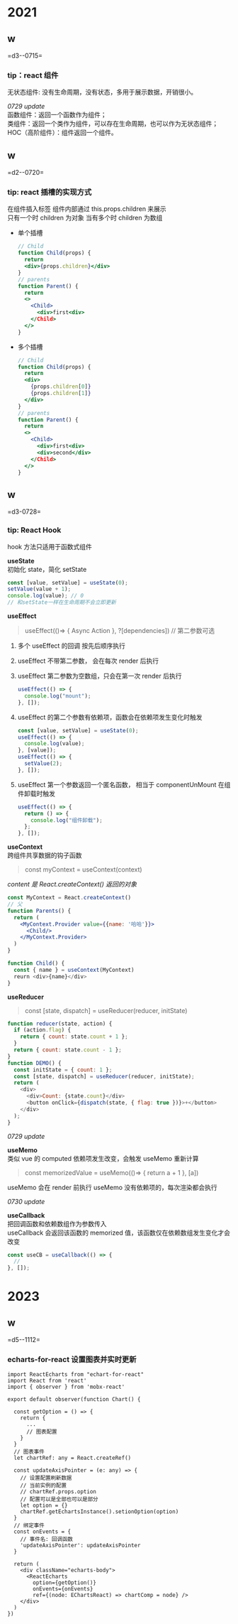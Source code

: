 # 2021

## w

=d3--0715=

### tip：react 组件

无状态组件: 没有生命周期，没有状态，多用于展示数据，开销很小。

_0729 update_  
函数组件：返回一个函数作为组件；  
类组件：返回一个类作为组件，可以存在生命周期，也可以作为无状态组件；  
HOC（高阶组件）：组件返回一个组件。

## w

=d2--0720=

### tip: react 插槽的实现方式

在组件插入标签 组件内部通过 this.props.children 来展示  
只有一个时 children 为对象 当有多个时 children 为数组

- 单个插槽

  ```jsx
  // Child
  function Child(props) {
    return
    <div>{props.children}</div>
  }
  // parents
  function Parent() {
    return
    <>
      <Child>
        <div>first<div>
      </Child>
    </>
  }
  ```

- 多个插槽

  ```jsx
  // Child
  function Child(props) {
    return
    <div>
      {props.children[0]}
      {props.children[1]}
    </div>
  }
  // parents
  function Parent() {
    return
    <>
      <Child>
        <div>first<div>
        <div>second</div>
      </Child>
    </>
  }
  ```

## w

=d3-0728=

### tip: React Hook

hook 方法只适用于函数式组件

**useState**  
初始化 state，简化 setState

```javascript
const [value, setValue] = useState(0);
setValue(value + 1);
console.log(value); // 0
// 和setState一样在生命周期不会立即更新
```

**useEffect**

> useEffect(()=> { Async Action }, ?[dependencies]) // 第二参数可选

1. 多个 useEffect 的回调 按先后顺序执行

2. useEffect 不带第二参数， 会在每次 render 后执行

3. useEffect 第二参数为空数组，只会在第一次 render 后执行

   ```javascript
   useEffect(() => {
     console.log("mount");
   }, []);
   ```

4. useEffect 的第二个参数有依赖项，函数会在依赖项发生变化时触发

   ```javascript
   const [value, setValue] = useState(0);
   useEffect(() => {
     console.log(value);
   }, [value]);
   useEffect(() => {
     setValue(2);
   }, []);
   ```

5. useEffect 第一个参数返回一个匿名函数， 相当于 componentUnMount 在组件卸载时触发

   ```javascript
   useEffect(() => {
     return () => {
       console.log("组件卸载");
     };
   }, []);
   ```

**useContext**  
跨组件共享数据的钩子函数

> const myContext = useContext(context)

_content 是 React.createContext() 返回的对象_

```jsx
const MyContext = React.createContext()
// 父
function Parents() {
  return (
    <MyContext.Provider value={{name: '哈哈'}}>
      <Child/>
    </MyContext.Provider>
  )
}

function Child() {
  const { name } = useContext(MyContext)
  reurn <div>{name}</div>
}
```

**useReducer**

> const [state, dispatch] = useReducer(reducer, initState)

```javascript
function reducer(state, action) {
  if (action.flag) {
    return { count: state.count + 1 };
  }
  return { count: state.count - 1 };
}
function DEMO() {
  const initState = { count: 1 };
  const [state, dispatch] = useReducer(reducer, initState);
  return (
    <div>
      <div>Count: {state.count}</div>
      <button onClick={dispatch(state, { flag: true })}>+</button>
    </div>
  );
}
```

_0729 update_

**useMemo**  
类似 vue 的 computed 依赖项发生改变，会触发 useMemo 重新计算

> const memorizedValue = useMemo(()=> { return a + 1 }, [a])

useMemo 会在 render 前执行
useMemo 没有依赖项的，每次渲染都会执行

_0730 update_

**useCallback**  
把回调函数和依赖数组作为参数传入  
useCallback 会返回该函数的 memorized 值，该函数仅在依赖数组发生变化才会改变

```javascript
const useCB = useCallback(() => {
  //
}, []);
```

# 2023

## w

=d5--1112=

### echarts-for-react 设置图表并实时更新

```tsx
import ReactEcharts from "echart-for-react"
import React from 'react'
import { observer } from 'mobx-react'

export default observer(function Chart() {

  const getOption = () => {
    return {
      ...
      // 图表配置
    }
  }
  // 图表事件
  let chartRef: any = React.createRef()

  const updateAxisPointer = (e: any) => {
    // 设置配置刷新数据
    // 当前实例的配置
    // chartRef.props.option
    // 配置可以是全部也可以是部分
    let option = {}
    chartRef.getEchartsInstance().setionOption(option)
  }
  // 绑定事件
  const onEvents = {
    // 事件名: 回调函数
    'updateAxisPointer': updateAxisPointer
  }

  return (
    <div className="echarts-body">
      <ReactEcharts
        option={getOption()}
        onEvents={onEvents}
        ref={(node: EChartsReact) => chartComp = node} />
    </div>
  )
})

```
